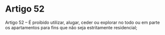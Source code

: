 # Artigo 52

Artigo 52 – É proibido utilizar, alugar, ceder ou explorar no todo ou em parte os
apartamentos para fins que não seja estritamente residencial;
